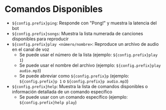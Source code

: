 # Comandos Disponibles

- `${config.prefix}ping`: Responde con "Pong!" y muestra la latencia del bot
- `${config.prefix}songs`: Muestra la lista numerada de canciones disponibles para reproducir
- `${config.prefix}play <número/nombre>`: Reproduce un archivo de audio en el canal de voz
  - Se puede usar el número de la lista (ejemplo: `${config.prefix}play 1`)
  - Se puede usar el nombre del archivo (ejemplo: `${config.prefix}play audio.mp3`)
  - Se puede abreviar como `${config.prefix}p` (ejemplo: `${config.prefix}p 1` o `${config.prefix}p audio.mp3`)
- `${config.prefix}help`: Muestra la lista de comandos disponibles o información detallada de un comando específico
  - Se puede usar con un comando específico (ejemplo: `${config.prefix}help play`)
